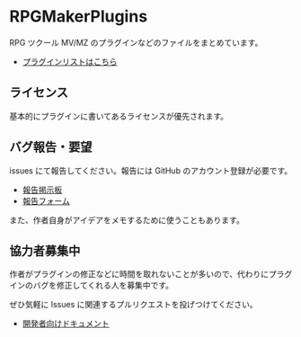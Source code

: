 # RPGMakerPlugins

RPG ツクール MV/MZ のプラグインなどのファイルをまとめています。

- [プラグインリストはこちら](https://had2apps.com/mvzp)

## ライセンス

基本的にプラグインに書いてあるライセンスが優先されます。

## バグ報告・要望

issues にて報告してください。報告には GitHub のアカウント登録が必要です。

- [報告掲示板](https://github.com/katai5plate/RPGMakerPlugins/issues)
- [報告フォーム](https://github.com/katai5plate/RPGMakerPlugins/issues/new)

また、作者自身がアイデアをメモするために使うこともあります。

## 協力者募集中

作者がプラグインの修正などに時間を取れないことが多いので、代わりにプラグインのバグを修正してくれる人を募集中です。

ぜひ気軽に Issues に関連するプルリクエストを投げつけてください。

- [開発者向けドキュメント](./dev.md)
